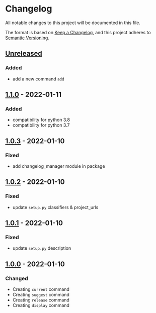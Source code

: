 # Changelog
All notable changes to this project will be documented in this file.

The format is based on [Keep a Changelog](https://keepachangelog.com/en/1.1.0/),
and this project adheres to [Semantic Versioning](https://semver.org/spec/v2.0.0.html).

## [Unreleased]
### Added
- add a new command `add`

## [1.1.0] - 2022-01-11
### Added
- compatibility for python 3.8
- compatibility for python 3.7

## [1.0.3] - 2022-01-10
### Fixed
- add changelog_manager module in package

## [1.0.2] - 2022-01-10
### Fixed
- update `setup.py` classifiers & project_urls

## [1.0.1] - 2022-01-10
### Fixed
- update `setup.py` description

## [1.0.0] - 2022-01-10
### Changed
- Creating `current` command
- Creating `suggest` command
- Creating `release` command
- Creating `display` command

[Unreleased]: https://github.com/axelfauvel/changelog-manager/compare/1.1.0...HEAD
[1.1.0]: https://github.com/axelfauvel/changelog-manager/compare/1.0.3...1.1.0
[1.0.3]: https://github.com/axelfauvel/changelog-manager/compare/1.0.2...1.0.3
[1.0.2]: https://github.com/axelfauvel/changelog-manager/compare/1.0.1...1.0.2
[1.0.1]: https://github.com/axelfauvel/changelog-manager/compare/1.0.0...1.0.1
[1.0.0]: https://github.com/axelfauvel/changelog-manager/releases/tag/1.0.0
